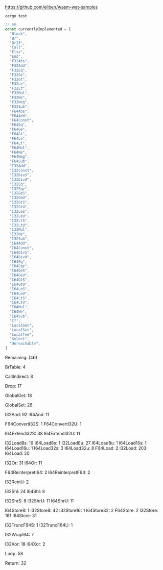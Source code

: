 https://github.com/eliben/wasm-wat-samples



```
cargo test
```

```ts
// 69
const currentlyImplemented = [
  "Block",
  "Br",
  "BrIf",
  "Call",
  "Else",
  "End",
  "F32Abs",
  "F32Add",
  "F32Eq",
  "F32Ge",
  "F32Gt",
  "F32Le",
  "F32Lt",
  "F32Mul",
  "F32Ne",
  "F32Neg",
  "F32Sub",
  "F64Abs",
  "F64Add",
  "F64Const",
  "F64Eq",
  "F64Ge",
  "F64Gt",
  "F64Le",
  "F64Lt",
  "F64Mul",
  "F64Ne",
  "F64Neg",
  "F64Sub",
  "I32Add",
  "I32Const",
  "I32DivS",
  "I32DivU",
  "I32Eq",
  "I32Eqz",
  "I32GeS",
  "I32GeU",
  "I32GtS",
  "I32GtU",
  "I32LeS",
  "I32LeU",
  "I32LtS",
  "I32LtU",
  "I32Mul",
  "I32Ne",
  "I32Sub",
  "I64Add",
  "I64Const",
  "I64DivS",
  "I64DivU",
  "I64Eq",
  "I64Eqz",
  "I64GeS",
  "I64GeU",
  "I64GtS",
  "I64GtU",
  "I64LeS",
  "I64LeU",
  "I64LtS",
  "I64LtU",
  "I64Mul",
  "I64Ne",
  "I64Sub",
  "If",
  "LocalGet",
  "LocalSet",
  "LocalTee",
  "Select",
  "Unreachable",
]
```

Remaining: (46)

BrTable: 4

CallIndirect: 8

Drop: 17

GlobalGet: 18

GlobalSet: 26

I32And: 92
I64And: 11

F64ConvertI32S: 1
F64ConvertI32U: 1

I64ExtendI32S: 3S
I64ExtendI32U: 11

I32Load8s: 16
I64Load8s: 1
I32Load8u: 27
I64Load8u: 1
I64Load16s: 1
I64Load16u: 1
I64Load32s: 3
I64Load32u: 8
F64Load: 2
I32Load: 203
I64Load: 20

I32Or: 31
I64Or: 11

F64ReinterpretI64: 2
I64ReinterpretF64: 2

I32RemU: 2

I32Shl: 24
I64Shl: 8

I32ShrS: 8
I32ShrU: 11
I64ShrU: 11

I64Store8: 1
I32Store8: 42
I32Store16: 1
I64Store32: 2
F64Store: 2
I32Store: 161
I64Store: 31

I32TruncF64S: 1
I32TruncF64U: 1

I32WrapI64: 7

I32Xor: 18
I64Xor: 2

Loop: 58

Return: 32
